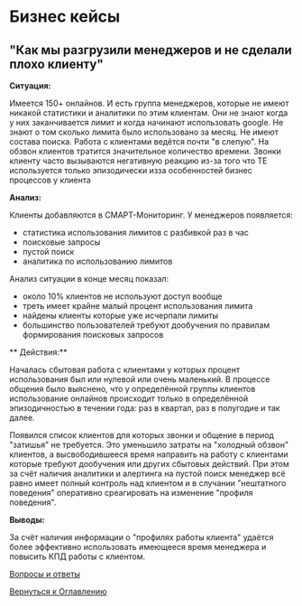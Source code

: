 # Бизнес кейсы

## "Как мы разгрузили менеджеров и не сделали плохо клиенту"

**Ситуация:**

Имеется 150+ онлайнов. И есть группа менеджеров, которые не имеют никакой статистики и аналитики по этим клиентам.
Они не знают когда у них заканчивается лимит и когда начинают использовать google. Не знают о том сколько лимита было использовано за месяц.
Не имеют состава поиска. Работа с клиентами ведётся почти "в слепую". На обзвон клиентов тратится значительное количество времени. 
Звонки клиенту часто вызываются негативную реакцию из-за того что ТЕ используется только эпизодически изза особенностей бизнес процессов
у клиента

**Анализ:**

Клиенты добавляются в СМАРТ-Мониторинг. У менеджеров появляется:

* статистика использования лимитов с разбивкой раз в час
* поисковые запросы
* пустой поиск
* аналитика по использованию лимитов

Анализ ситуации в конце месяц показал:

* около 10% клиентов не используют доступ вообще
* треть имеет крайне малый процент использования лимита
* найдены клиенты которые уже исчерпали лимиты
* большинство пользователей требуют дообучения по правилам формирования поисковых запросов

** Действия:**

Началась сбытовая работа с клиентами у которых процент использования был или нулевой или очень маленький. 
В процессе общения было выяснено, что у определённой группы клиентов использование онлайнов происходит только в
определённой эпизодичностью в течении года: раз в квартал, раз в полугодие и так далее.

Появился список клиентов для которых звонки и общение в период "затишья" не требуется. Это уменьшило 
затраты на "холодный обзвон" клиентов, а высвободившееся время направить на работу с клиентами которые
требуют дообучения или других сбытовых действий. При этом за счёт наличия аналитики и алертинга на пустой поиск
менеджер всё равно имеет полный контроль над клиентом и в случании "нештатного поведения" оперативно среагировать
на изменение "профиля поведения".

**Выводы:**

За счёт наличия информации о "профилях работы клиента" удаётся более эффективно использовать
имеющееся время менеджера и повысить КПД работы с клиентом.

[Вопросы и ответы](110-QA.md)

[Вернуться к Оглавлению](Readme.md)
